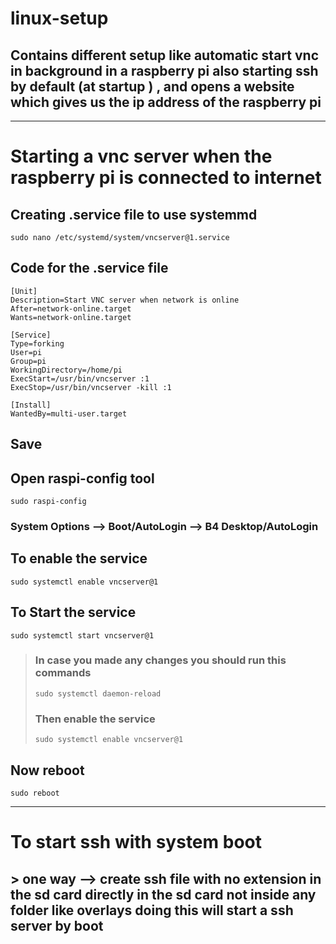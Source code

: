 # linux-setup
## Contains different setup like automatic start vnc in background in a raspberry pi also starting ssh by default (at startup ) , and opens a website which gives us the ip address of the raspberry pi

---

# Starting a vnc server when the raspberry pi is connected to internet 

## Creating .service file to use systemmd
```
sudo nano /etc/systemd/system/vncserver@1.service
```

## Code for the .service file

```
[Unit]
Description=Start VNC server when network is online
After=network-online.target
Wants=network-online.target

[Service]
Type=forking
User=pi
Group=pi
WorkingDirectory=/home/pi
ExecStart=/usr/bin/vncserver :1
ExecStop=/usr/bin/vncserver -kill :1

[Install]
WantedBy=multi-user.target
```

## Save

## Open raspi-config tool
```
sudo raspi-config
```

### System Options --> Boot/AutoLogin --> B4 Desktop/AutoLogin

## To enable the service

```
sudo systemctl enable vncserver@1
```

## To Start the service

```
sudo systemctl start vncserver@1
```
> ### In case you made any changes you should run this commands
> ```
> sudo systemctl daemon-reload
> ```
> ### Then enable the service
> ```
> sudo systemctl enable vncserver@1
> ```

## Now reboot

```
sudo reboot
```
---

# To start ssh with system boot

## > one way --> create ssh file with no extension in the sd card directly in the sd card not inside any folder like overlays doing this will start a ssh server by boot
